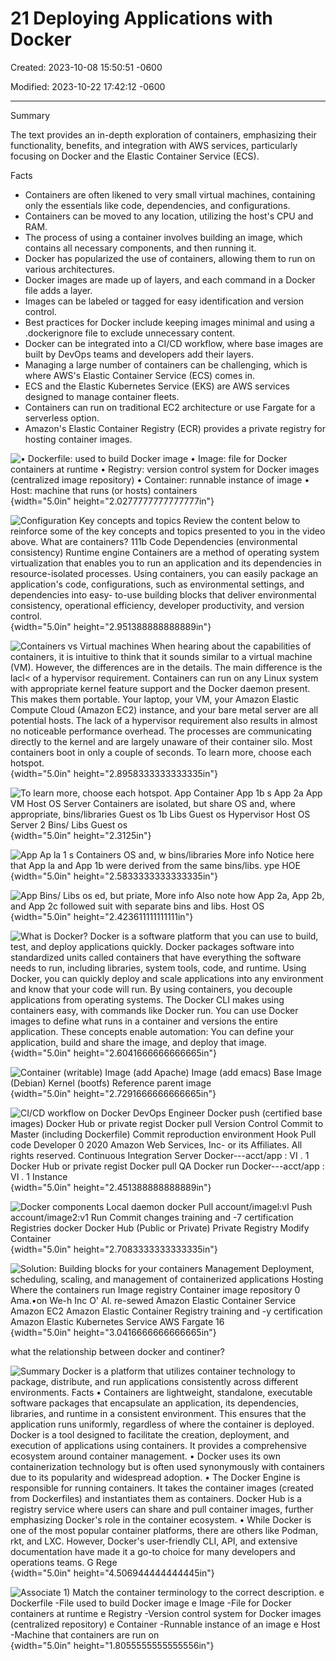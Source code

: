 # 21 Deploying Applications with Docker

Created: 2023-10-08 15:50:51 -0600

Modified: 2023-10-22 17:42:12 -0600

---

Summary

The text provides an in-depth exploration of containers, emphasizing their functionality, benefits, and integration with AWS services, particularly focusing on Docker and the Elastic Container Service (ECS).

Facts

- Containers are often likened to very small virtual machines, containing only the essentials like code, dependencies, and configurations.
- Containers can be moved to any location, utilizing the host's CPU and RAM.
- The process of using a container involves building an image, which contains all necessary components, and then running it.
- Docker has popularized the use of containers, allowing them to run on various architectures.
- Docker images are made up of layers, and each command in a Docker file adds a layer.
- Images can be labeled or tagged for easy identification and version control.
- Best practices for Docker include keeping images minimal and using a .dockerignore file to exclude unnecessary content.
- Docker can be integrated into a CI/CD workflow, where base images are built by DevOps teams and developers add their layers.
- Managing a large number of containers can be challenging, which is where AWS's Elastic Container Service (ECS) comes in.
- ECS and the Elastic Kubernetes Service (EKS) are AWS services designed to manage container fleets.
- Containers can run on traditional EC2 architecture or use Fargate for a serverless option.
- Amazon's Elastic Container Registry (ECR) provides a private registry for hosting container images.





![• Dockerfile: used to build Docker image • Image: file for Docker containers at runtime • Registry: version control system for Docker images (centralized image repository) • Container: runnable instance of image • Host: machine that runs (or hosts) containers ](../../../media/AWS-DevOps-Module-6-21-Deploying-Applications-with-Docker-image1.png){width="5.0in" height="2.0277777777777777in"}



![Configuration Key concepts and topics Review the content below to reinforce some of the key concepts and topics presented to you in the video above. What are containers? 111b Code Dependencies (environmental consistency) Runtime engine Containers are a method of operating system virtualization that enables you to run an application and its dependencies in resource-isolated processes. Using containers, you can easily package an application's code, configurations, such as environmental settings, and dependencies into easy- to-use building blocks that deliver environmental consistency, operational efficiency, developer productivity, and version control. ](../../../media/AWS-DevOps-Module-6-21-Deploying-Applications-with-Docker-image2.png){width="5.0in" height="2.951388888888889in"}



![Containers vs Virtual machines When hearing about the capabilities of containers, it is intuitive to think that it sounds similar to a virtual machine (VM). However, the differences are in the details. The main difference is the lacl< of a hypervisor requirement. Containers can run on any Linux system with appropriate kernel feature support and the Docker daemon present. This makes them portable. Your laptop, your VM, your Amazon Elastic Compute Cloud (Amazon EC2) instance, and your bare metal server are all potential hosts. The lack of a hypervisor requirement also results in almost no noticeable performance overhead. The processes are communicating directly to the kernel and are largely unaware of their container silo. Most containers boot in only a couple of seconds. To learn more, choose each hotspot. ](../../../media/AWS-DevOps-Module-6-21-Deploying-Applications-with-Docker-image3.png){width="5.0in" height="2.8958333333333335in"}



![To learn more, choose each hotspot. App Container App 1b s App 2a App VM Host OS Server Containers are isolated, but share OS and, where appropriate, bins/libraries Guest os 1b Libs Guest os Hypervisor Host OS Server 2 Bins/ Libs Guest os ](../../../media/AWS-DevOps-Module-6-21-Deploying-Applications-with-Docker-image4.png){width="5.0in" height="2.3125in"}



![App Ap la 1 s Containers OS and, w bins/libraries More info Notice here that App la and App 1b were derived from the same bins/libs. ype HOE ](../../../media/AWS-DevOps-Module-6-21-Deploying-Applications-with-Docker-image5.png){width="5.0in" height="2.5833333333333335in"}



![App Bins/ Libs os ed, but priate, More info Also note how App 2a, App 2b, and App 2c followed suit with separate bins and libs. Host OS ](../../../media/AWS-DevOps-Module-6-21-Deploying-Applications-with-Docker-image6.png){width="5.0in" height="2.423611111111111in"}



![What is Docker? Docker is a software platform that you can use to build, test, and deploy applications quickly. Docker packages software into standardized units called containers that have everything the software needs to run, including libraries, system tools, code, and runtime. Using Docker, you can quickly deploy and scale applications into any environment and know that your code will run. By using containers, you decouple applications from operating systems. The Docker CLI makes using containers easy, with commands like Docker run. You can use Docker images to define what runs in a container and versions the entire application. These concepts enable automation: You can define your application, build and share the image, and deploy that image. ](../../../media/AWS-DevOps-Module-6-21-Deploying-Applications-with-Docker-image7.png){width="5.0in" height="2.6041666666666665in"}



![Container (writable) Image (add Apache) Image (add emacs) Base Image (Debian) Kernel (bootfs) Reference parent image ](../../../media/AWS-DevOps-Module-6-21-Deploying-Applications-with-Docker-image8.png){width="5.0in" height="2.7291666666666665in"}



![CI/CD workflow on Docker DevOps Engineer Docker push (certified base images) Docker Hub or private regist Docker pull Version Control Commit to Master (including Dockerfile) Commit reproduction environment Hook Pull code Developer 0 2020 Amazon Web Services, Inc- or its Affiliates. All rights reserved. Continuous Integration Server Docker---acct/app : VI . 1 Docker Hub or private regist Docker pull QA Docker run Docker---acct/app : VI . 1 Instance ](../../../media/AWS-DevOps-Module-6-21-Deploying-Applications-with-Docker-image9.png){width="5.0in" height="2.451388888888889in"}









![Docker components Local daemon docker Pull account/imagel:vl Push account/image2:v1 Run Commit changes training and -7 certification Registries docker Docker Hub (Public or Private) Private Registry Modify Container ](../../../media/AWS-DevOps-Module-6-21-Deploying-Applications-with-Docker-image10.png){width="5.0in" height="2.7083333333333335in"}



![Solution: Building blocks for your containers Management Deployment, scheduling, scaling, and management of containerized applications Hosting Where the containers run Image registry Container image repository 0 Ama.•on We-h Inc O' Al. re-sewed Amazon Elastic Container Service Amazon EC2 Amazon Elastic Container Registry training and -y certification Amazon Elastic Kubernetes Service AWS Fargate 16 ](../../../media/AWS-DevOps-Module-6-21-Deploying-Applications-with-Docker-image11.png){width="5.0in" height="3.0416666666666665in"}







what the relationship between docker and continer?







![Summary Docker is a platform that utilizes container technology to package, distribute, and run applications consistently across different environments. Facts • Containers are lightweight, standalone, executable software packages that encapsulate an application, its dependencies, libraries, and runtime in a consistent environment. This ensures that the application runs uniformly, regardless of where the container is deployed. Docker is a tool designed to facilitate the creation, deployment, and execution of applications using containers. It provides a comprehensive ecosystem around container management. • Docker uses its own containerization technology but is often used synonymously with containers due to its popularity and widespread adoption. • The Docker Engine is responsible for running containers. It takes the container images (created from Dockerfiles) and instantiates them as containers. Docker Hub is a registry service where users can share and pull container images, further emphasizing Docker's role in the container ecosystem. • While Docker is one of the most popular container platforms, there are others like Podman, rkt, and LXC. However, Docker's user-friendly CLI, API, and extensive documentation have made it a go-to choice for many developers and operations teams. G Rege ](../../../media/AWS-DevOps-Module-6-21-Deploying-Applications-with-Docker-image12.png){width="5.0in" height="4.506944444444445in"}



![Associate 1) Match the container terminology to the correct description. e Dockerfile -File used to build Docker image e Image -File for Docker containers at runtime e Registry -Version control system for Docker images (centralized repository) e Container -Runnable instance of an image e Host -Machine that containers are run on ](../../../media/AWS-DevOps-Module-6-21-Deploying-Applications-with-Docker-image13.png){width="5.0in" height="1.8055555555555556in"}















